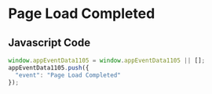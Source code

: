 # Page Load Completed

## Javascript Code
```js
window.appEventData1105 = window.appEventData1105 || [];
appEventData1105.push({
  "event": "Page Load Completed"
});
```




